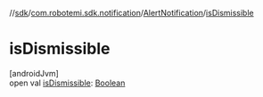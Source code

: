 //[sdk](../../../index.md)/[com.robotemi.sdk.notification](../index.md)/[AlertNotification](index.md)/[isDismissible](is-dismissible.md)

# isDismissible

[androidJvm]\
open val [isDismissible](is-dismissible.md): [Boolean](https://kotlinlang.org/api/latest/jvm/stdlib/kotlin/-boolean/index.html)
